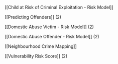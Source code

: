 [[Child at Risk of Criminal Exploitation - Risk Model]]

[[Predicting Offenders]] (2)

[[Domestic Abuse Victim - Risk Model]] (2)

[[Domestic Abuse Offender - Risk Model]] (2)

[[Neighbourhood Crime Mapping]]

[[Vulnerability Risk Score]] (2)